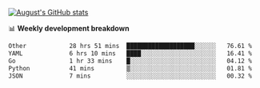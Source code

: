 
[![August's GitHub stats](https://github-readme-stats.vercel.app/api?username=zou-weidong&show_icons=true&theme=radical)](https://github.com/zou-weidong)


📊 **Weekly development breakdown**
<!--START_SECTION:waka-->

```txt
Other            28 hrs 51 mins  ███████████████████░░░░░░   76.61 %
YAML             6 hrs 10 mins   ████░░░░░░░░░░░░░░░░░░░░░   16.41 %
Go               1 hr 33 mins    █░░░░░░░░░░░░░░░░░░░░░░░░   04.12 %
Python           41 mins         ▒░░░░░░░░░░░░░░░░░░░░░░░░   01.81 %
JSON             7 mins          ░░░░░░░░░░░░░░░░░░░░░░░░░   00.32 %
```

<!--END_SECTION:waka-->

